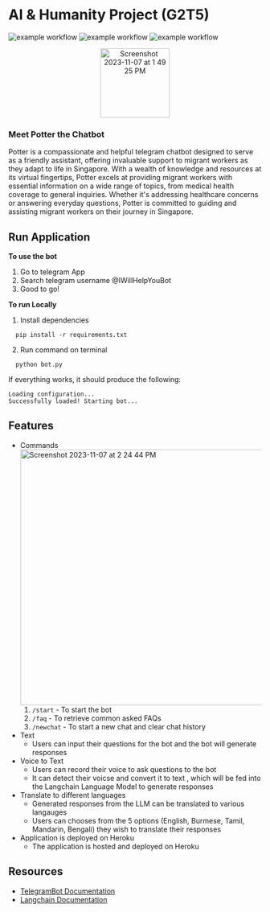 
# AI & Humanity Project (G2T5)
![example workflow](https://img.shields.io/badge/Build%20in-Python-blue)
![example workflow](https://img.shields.io/badge/Deployed%20in-Heroku-green)
![example workflow](https://img.shields.io/badge/LLM%20Langchain-red)
<p align="center">
<img width="138" alt="Screenshot 2023-11-07 at 1 49 25 PM" src="https://github.com/dracolim/AIProject/assets/85498185/d156137d-d222-4a32-8b27-c410eb181c67">
</p>

### Meet Potter the Chatbot
Potter is a compassionate and helpful telegram chatbot designed to serve as a friendly assistant, offering invaluable support to migrant workers as they adapt to life in Singapore. With a wealth of knowledge and resources at its virtual fingertips, Potter excels at providing migrant workers with essential information on a wide range of topics, from medical health coverage to general inquiries. Whether it's addressing healthcare concerns or answering everyday questions, Potter is committed to guiding and assisting migrant workers on their journey in Singapore.

## Run Application
**To use the bot**
1. Go to telegram App
2. Search telegram username @IWillHelpYouBot
3. Good to go!
   
**To run Locally**
1. Install dependencies
```
  pip install -r requirements.txt
```
2. Run command on terminal
```
  python bot.py
```
If everything works, it should produce the following:
```
Loading configuration...
Successfully loaded! Starting bot...
```

## Features
- Commands </br>
<img width="509" alt="Screenshot 2023-11-07 at 2 24 44 PM" src="https://github.com/dracolim/AIProject/assets/85498185/3a36bd4e-96ec-467b-b6ca-2d3b861798ea"> </br>
  1. ```/start``` - To start the bot
  2. ```/faq``` - To retrieve common asked FAQs
  3. ```/newchat``` - To start a new chat and clear chat history
- Text
    - Users can input their questions for the bot and the bot will generate responses
- Voice to Text
    - Users can record their voice to ask questions to the bot
    - It can detect their voicse and convert it to text , which will be fed into the Langchain Language Model to generate responses
- Translate to different languages
   - Generated responses from the LLM can be translated to various langauges
   - Users can chooses from the 5 options (English, Burmese, Tamil, Mandarin, Bengali) they wish to translate their responses
- Application is deployed on Heroku
  - The application is hosted and deployed on Heroku

## Resources

- [TelegramBot Documentation](https://pypi.org/project/pyTelegramBotAPI/)
- [Langchain Documentation](https://python.langchain.com/docs/get_started/introduction)

